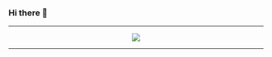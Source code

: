 ### Hi there 👋

<hr>

<p align="center">
  <img src="https://github-readme-stats.vercel.app/api?username=tomasbeuzen&show_icons=true"/>
</p>

<hr>

<!--
**SamEdwardes/SamEdwardes** is a ✨ _special_ ✨ repository because its `README.md` (this file) appears on your GitHub profile.

Here are some ideas to get you started:

- 🔭 I’m currently working on ...
- 🌱 I’m currently learning ...
- 👯 I’m looking to collaborate on ...
- 🤔 I’m looking for help with ...
- 💬 Ask me about ...
- 📫 How to reach me: ...
- 😄 Pronouns: ...
- ⚡ Fun fact: ...
-->
